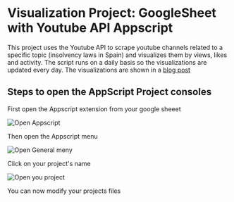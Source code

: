 # Visualization Project: GoogleSheet with Youtube API Appscript

This project uses the Youtube API to scrape youtube channels related to a specific topic (insolvency laws in Spain) and visualizes them by views, likes and activity. The script runs on a daily basis so the visualizations are updated every day. The visualizations are shown in a [blog post](https://presmerats.github.io/data/visualization/googlesheets/2024/10/09/Google-sheets-Viz.html)


## Steps to open the AppScript Project consoles

First open the Appscript extension from your google sheeet

![Open Appscript](files://./img/1_open_app_script.png)

Then open the Appscript menu

![Open General meny](files://./img/1_open_app_script.png)

Click on your project's name

![Open you project](files://./img/1_open_app_script.png)

You can now modify your projects files